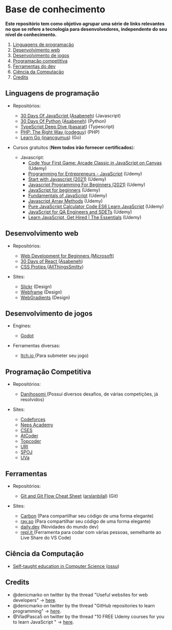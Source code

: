 # Base de conhecimento

**Este repositório tem como objetivo agrupar uma série de links relevantes no que se refere a tecnologia para desenvolvedores, independente do seu nível de conhecimento.**

1. [Linguagens de programação](#languages)
2. [Desenvolvimento web](#web)
3. [Desenvolvimento de jogos](#game_development)
4. [Programação competitiva](#competitive)
5. [Ferramentas do dev](#tools)
6. [Ciência da Computação](#cs)
7. [Credits](#credits)

## Linguagens de programação <a name="languages"></a>
  * Repositórios:
    * <a href="https://github.com/Asabeneh/30-Days-Of-JavaScript">30 Days Of JavaScript </a> (<a href="https://github.com/Asabeneh">Asabeneh</a>) (Javascript)
    * <a href="https://github.com/Asabeneh/30-Days-Of-Python">30 Days Of Python </a> (<a href="https://github.com/Asabeneh">Asabeneh</a>) (Python)
    * <a href="https://github.com/basarat/typescript-book">TypeScript Deep Dive </a> (<a href="https://github.com/basarat">basarat</a>) (Typescript)
    * <a href="https://github.com/codeguy/php-the-right-way/">PHP: The Right Way </a> (<a href="https://github.com/codeguy">codeguy</a>) (PHP)
    * <a href="https://github.com/inancgumus/learngo">Learn Go </a> (<a href="https://github.com/inancgumus">inancgumus</a>) (Go)
  
  * Cursos gratuitos (**Nem todos irão fornecer certificados**):
    * Javascript:
      * <a href="https://www.udemy.com/course/code-your-first-game/">Code Your First Game: Arcade Classic in JavaScript on Canvas</a> (Udemy) 
      * <a href="https://www.udemy.com/course/programming-for-entrepreneurs-javascript/">Programming for Entrepreneurs - JavaScript</a> (Udemy)
      * <a href="https://www.udemy.com/course/start-javascript/">Start with Javascript (2021)</a> (Udemy)
      * <a href="https://www.udemy.com/course/javascript-programming-for-beginners/">Javascript Programming For Beginners (2021)</a> (Udemy)
      * <a href="https://www.udemy.com/course/javascript-darwish/">JavaScript for beginners</a> (Udemy)
      * <a href="https://www.udemy.com/course/fundamentals-of-javascript-mask/">Fundamentals of JavaScript</a> (Udemy)
      * <a href="https://twitter.com/VladPasca5/status/1430878504833327105">Javascript Array Methods</a> (Udemy)
      * <a href="https://www.udemy.com/course/javascript-code-exercise/">Pure JavaScript Calculator Code ES6 Learn JavaScript</a> (Udemy)
      * <a href="https://www.udemy.com/course/javascript-for-qa-engineers-and-sdets/">JavaScript for QA Engineers and SDETs</a> (Udemy)
      * <a href="https://www.udemy.com/course/learn-javascript-get-hired-essentials/">Learn JavaScript, Get Hired | The Essentials</a> (Udemy)
  
## Desenvolvimento web <a name="web"></a>
* Repositórios: 
  * <a href="https://github.com/microsoft/Web-Dev-For-Beginners">Web Development for Beginners</a><a href="https://github.com/microsoft"> (Microsoft)</a>
  * <a href="https://github.com/Asabeneh/30-Days-Of-React">30 Days of React </a> (<a href="https://github.com/Asabeneh">Asabeneh</a>)
  * <a href="https://github.com/AllThingsSmitty/css-protips">CSS Protips </a> (<a href="https://github.com/AllThingsSmitty">AllThingsSmitty</a>)

* Sites:
  * <a href="https://slickr.vercel.app/app">Slickr</a> (Design)
  * <a href="https://webframe.xyz/">Webframe</a> (Design)
  * <a href="https://webgradients.com/">WebGradients</a> (Design)
  
## Desenvolvimento de jogos <a name="game_development">
 * Engines:
   * <a href="https://godotengine.org/"> Godot </a>
 
 * Ferramentas diversas:
   * <a href="https://itch.io/"> Itch.io </a> (Para submeter seu jogo)

## Programação Competitiva <a name="competitive">
 * Repositórios:
   * <a href="https://github.com/Danihosomi"> Danihosomi </a> (Possui diversos desafios, de várias competições, já resolvidos)
 
 * Sites:
   * <a href="https://codeforces.com/"> Codeforces </a>
   * <a href="https://neps.academy/"> Neps Academy </a>
   * <a href="https://cses.fi/problemset/"> CSES </a>
   * <a href="https://atcoder.jp/"> AtCoder </a>
   * <a href="https://www.topcoder.com/"> Topcoder </a>
   * <a href="https://www.urionlinejudge.com.br/judge/en/login"> URI </a>
   * <a href="https://www.spoj.com/"> SPOJ </a>
   * <a href="https://onlinejudge.org/"> UVa </a>
 
## Ferramentas <a name="tools"></a>
  * Repositórios:
    * <a href="https://github.com/arslanbilal/git-cheat-sheet">Git and Git Flow Cheat Sheet</a> (<a href="https://github.com/arslanbilal">arslanbilal</a>) (Git)

  * Sites:
    * <a href="https://carbon.now.sh/">Carbon</a> (Para compartilhar seu código de uma forma elegante)
    * <a href="https://ray.so/">ray.so</a> (Para compartilhar seu código de uma forma elegante)
    * <a href="https://daily.dev/">daily.dev</a> (Novidades do mundo dev)
    * <a href="https://replit.com/"> repl.it </a> (Ferramenta para codar com várias pessoas, semelhante ao Live Share do VS Code)


## Ciência da Computação <a name="cs"></a>
  * <a href="https://github.com/ossu/computer-science">Self-taught education in Computer Science </a> (<a href="https://github.com/ossu">ossu</a>)

## Credits <a name="credits"></a>
* @denicmarko on twitter by the thread "Useful websites for web developers" -> <a href="https://twitter.com/denicmarko/status/1430843440976351234"> here</a>.
* @denicmarko on twitter by the thread "GitHub repositories to learn programming" -> <a href="https://twitter.com/denicmarko/status/1429390999445512194"> here</a>.
* @VladPasca5 on twitter by the thread "10 FREE Udemy courses for you to learn JavaScript
" -> <a href="https://twitter.com/VladPasca5/status/1430878504833327105"> here</a>.

